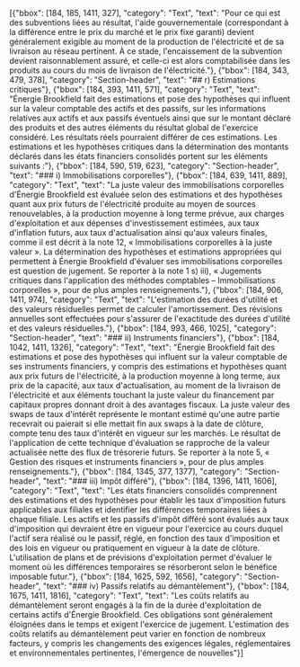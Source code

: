 [{"bbox": [184, 185, 1411, 327], "category": "Text", "text": "Pour ce qui est des subventions liées au résultat, l'aide gouvernementale (correspondant à la différence entre le prix du marché et le prix fixe garanti) devient généralement exigible au moment de la production de l'électricité et de sa livraison au réseau pertinent. À ce stade, l'encaissement de la subvention devient raisonnablement assuré, et celle-ci est alors comptabilisée dans les produits au cours du mois de livraison de l'électricité."}, {"bbox": [184, 343, 479, 378], "category": "Section-header", "text": "## r) Estimations critiques"}, {"bbox": [184, 393, 1411, 571], "category": "Text", "text": "Énergie Brookfield fait des estimations et pose des hypothèses qui influent sur la valeur comptable des actifs et des passifs, sur les informations relatives aux actifs et aux passifs éventuels ainsi que sur le montant déclaré des produits et des autres éléments du résultat global de l'exercice considéré. Les résultats réels pourraient différer de ces estimations. Les estimations et les hypothèses critiques dans la détermination des montants déclarés dans les états financiers consolidés portent sur les éléments suivants :"}, {"bbox": [184, 590, 519, 623], "category": "Section-header", "text": "### i) Immobilisations corporelles"}, {"bbox": [184, 639, 1411, 889], "category": "Text", "text": "La juste valeur des immobilisations corporelles d'Énergie Brookfield est évaluée selon des estimations et des hypothèses quant aux prix futurs de l'électricité produite au moyen de sources renouvelables, à la production moyenne à long terme prévue, aux charges d'exploitation et aux dépenses d'investissement estimées, aux taux d'inflation futurs, aux taux d'actualisation ainsi qu'aux valeurs finales, comme il est décrit à la note 12, « Immobilisations corporelles à la juste valeur ». La détermination des hypothèses et estimations appropriées qui permettent à Énergie Brookfield d'évaluer ses immobilisations corporelles est question de jugement. Se reporter à la note 1 s) iii), « Jugements critiques dans l'application des méthodes comptables – Immobilisations corporelles », pour de plus amples renseignements."}, {"bbox": [184, 906, 1411, 974], "category": "Text", "text": "L'estimation des durées d'utilité et des valeurs résiduelles permet de calculer l'amortissement. Des révisions annuelles sont effectuées pour s'assurer de l'exactitude des durées d'utilité et des valeurs résiduelles."}, {"bbox": [184, 993, 466, 1025], "category": "Section-header", "text": "### ii) Instruments financiers"}, {"bbox": [184, 1042, 1411, 1326], "category": "Text", "text": "Énergie Brookfield fait des estimations et pose des hypothèses qui influent sur la valeur comptable de ses instruments financiers, y compris des estimations et hypothèses quant aux prix futurs de l'électricité, à la production moyenne à long terme, aux prix de la capacité, aux taux d'actualisation, au moment de la livraison de l'électricité et aux éléments touchant la juste valeur du financement par capitaux propres donnant droit à des avantages fiscaux. La juste valeur des swaps de taux d'intérêt représente le montant estimé qu'une autre partie recevrait ou paierait si elle mettait fin aux swaps à la date de clôture, compte tenu des taux d'intérêt en vigueur sur les marchés. Le résultat de l'application de cette technique d'évaluation se rapproche de la valeur actualisée nette des flux de trésorerie futurs. Se reporter à la note 5, « Gestion des risques et instruments financiers », pour de plus amples renseignements."}, {"bbox": [184, 1345, 377, 1377], "category": "Section-header", "text": "### iii) Impôt différé"}, {"bbox": [184, 1396, 1411, 1606], "category": "Text", "text": "Les états financiers consolidés comprennent des estimations et des hypothèses pour établir les taux d'imposition futurs applicables aux filiales et identifier les différences temporaires liées à chaque filiale. Les actifs et les passifs d'impôt différé sont évalués aux taux d'imposition qui devraient être en vigueur pour l'exercice au cours duquel l'actif sera réalisé ou le passif, réglé, en fonction des taux d'imposition et des lois en vigueur ou pratiquement en vigueur à la date de clôture. L'utilisation de plans et de prévisions d'exploitation permet d'évaluer le moment où les différences temporaires se résorberont selon le bénéfice imposable futur."}, {"bbox": [184, 1625, 592, 1656], "category": "Section-header", "text": "### iv) Passifs relatifs au démantèlement"}, {"bbox": [184, 1675, 1411, 1816], "category": "Text", "text": "Les coûts relatifs au démantèlement seront engagés à la fin de la durée d'exploitation de certains actifs d'Énergie Brookfield. Ces obligations sont généralement éloignées dans le temps et exigent l'exercice de jugement. L'estimation des coûts relatifs au démantèlement peut varier en fonction de nombreux facteurs, y compris les changements des exigences légales, réglementaires et environnementales pertinentes, l'émergence de nouvelles"}]